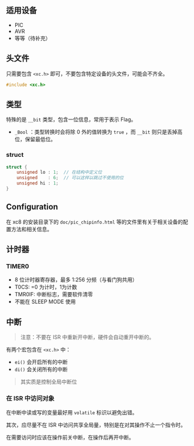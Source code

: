 ## 适用设备
- PIC
- AVR
- 等等（待补充）

## 头文件

只需要包含 `<xc.h>` 即可，不要包含特定设备的头文件，可能会不齐全。

```c
#include <xc.h>
```

## 类型

特殊的是 `__bit` 类型，包含一位信息，常用于表示 Flag。

- `_Bool` ：类型转换时会将除 0 外的值转换为 `true` ，而 `__bit` 则只是丢掉高位，保留最低位。

### struct

```c
struct {
	unsigned lo : 1;  // 在结构中定义位
	unsigned    : 6;  // 可以这样以跳过不使用的位
	unsigned hi : 1;
}
```

## Configuration

在 xc8 的安装目录下的 `doc/pic_chipinfo.html` 等的文件里有关于相关设备的配置方法和相关信息。

## 计时器

### TIMER0

- 8 位计时器寄存器，最多 1:256 分频（与看门狗共用）
- T0CS: =0 为计时，1为计数
- TMR0IF: 中断标志，需要软件清零
- 不能在 SLEEP MODE 使用

## 中断

> 注意：不要在 ISR 中重新开中断，硬件会自动重开中断的。

有两个宏包含在 `<xc.h>` 中：
- `ei()` 会开启所有的中断
- `di()` 会关闭所有的中断

> 其实质是控制全局中断位

### 在 ISR 中访问对象

在中断中读或写的变量最好用 `volatile` 标识以避免出错。

其次，应尽量不在 ISR 中访问共享全局量，特别是在对其操作不止一个指令时。

在需要访问时应该在操作前关中断，在操作后再开中断。